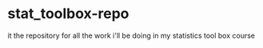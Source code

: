 # stat_toolbox-repo
it the repository for all the work i'll be doing in my statistics tool box course
